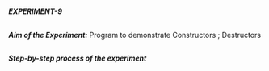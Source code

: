 #
**_EXPERIMENT-9_**
##
**_Aim of the Experiment:_**
Program to demonstrate Constructors ; Destructors
##
**_Step-by-step process of the experiment_**

